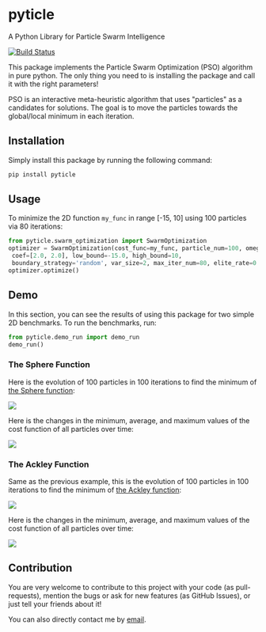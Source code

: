 # pyticle
A Python Library for Particle Swarm Intelligence

[![Build Status](https://circleci.com/gh/owhadi/pyticle.svg)](https://app.circleci.com/pipelines/github/owhadi)

This package implements the Particle Swarm Optimization (PSO) algorithm in pure python. The only thing you need to is 
installing the package and call it with the right parameters!

PSO is an interactive meta-heuristic algorithm that uses "particles" as a candidates for solutions. The goal is to move the particles 
towards the global/local minimum in each iteration.

## Installation
Simply install this package by running the following command:
```bash
pip install pyticle 
```

## Usage

To minimize the 2D function `my_func` in range [-15, 10] using 100 particles via 80 iterations:
```python
from pyticle.swarm_optimization import SwarmOptimization
optimizer = SwarmOptimization(cost_func=my_func, particle_num=100, omega_start=1, omega_end=0.0,
 coef=[2.0, 2.0], low_bound=-15.0, high_bound=10,
 boundary_strategy='random', var_size=2, max_iter_num=80, elite_rate=0.1)
optimizer.optimize()
```

## Demo

In this section, you can see the results of using this package for two simple 2D benchmarks. To run the benchmarks, run:
```python
from pyticle.demo_run import demo_run
demo_run()
```

### The Sphere Function
Here is the evolution of 100 particles in 100 iterations to find the minimum of [the Sphere function](https://en.wikipedia.org/wiki/File:Sphere_function_in_3D.pdf):

![](demo/x2_particles.gif)

Here is the changes in the minimum, average, and maximum values of the cost function of all particles over time:

![](demo/x2_history.png)

### The Ackley Function
Same as the previous example, this is the evolution of 100 particles in 100 iterations to find the minimum of [the Ackley function](https://en.wikipedia.org/wiki/Ackley_function):

![](demo/ackley_particles.gif)

Here is the changes in the minimum, average, and maximum values of the cost function of all particles over time:

![](demo/ackley_history.png)


## Contribution
You are very welcome to contribute to this project with your code (as pull-requests), mention the bugs or ask for new 
features (as GitHub Issues), or just tell your friends about it! 

You can also directly contact me by [email](moein.owhadi@gmail.com).
 